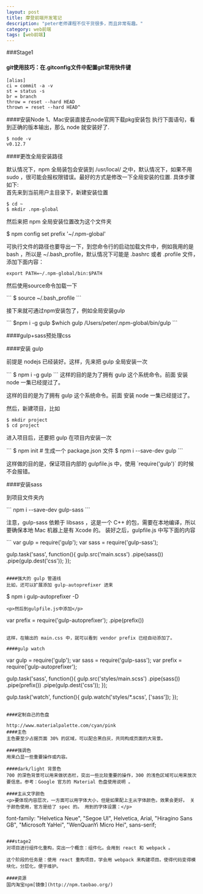 ```yaml
---
layout: post
title: 摩登前端开发笔记
description: "peter老师课程不仅干货很多，而且非常有趣。"
category: web前端
tags: [web前端]
---
```


###Stage1
#### git使用技巧：在.gitconfig文件中配置git常用快件键

	[alias]
	ci = commit -a -v
	st = status -s
	br = branch
	throw = reset --hard HEAD
	thrown = reset --hard HEAD^

####安装Node
1、Mac安装直接去node官网下载pkg安装包
执行下面语句，看到正确的版本输出，那么 node 就安装好了.

	$ node -v
	v0.12.7


####更改全局安装路径

默认情况下，npm 全局装包会安装到 /usr/local/ 之中，默认情况下，如果不用 sudo ，很可能会报权限错误。最好的方式是修改一下全局安装的位置. 具体步骤如下:<br>
首先来到当前用户主目录下，新建安装位置

	$ cd ~
	$ mkdir .npm-global

<p>然后来把 npm 全局安装位置改为这个文件夹</p>
	$ npm config set prefix '~/.npm-global'

<p>可执行文件的路径也要导出一下，到您命令行的启动加载文件中，例如我用的是bash ，所以是 ~/.bash_profile，默认情况下可能是 .bashrc 或者 .profile 文件，添加下面内容：</p>

```
export PATH=~/.npm-global/bin:$PATH
```

<p>然后使用source命令加载一下</p>
```
$ source ~/.bash_profile
```

<p>接下来就可通过npm安装包了，例如全局安装gulp</p>
```
$npm i -g gulp
$which gulp
/Users/peter/.npm-global/bin/gulp
```

####gulp+sass预处理css

####安装 gulp

<p>前提是 nodejs 已经装好。这样，先来把 gulp 全局安装一次</p>
```
$ npm i -g gulp
```
这样的目的是为了拥有 gulp 这个系统命令。前面 安装 node 一集已经提过了。<br>

<p>这样的目的是为了拥有 gulp 这个系统命令。前面 安装 node 一集已经提过了。

然后，新建项目，比如</p>
```
$ mkdir project
$ cd project
```
<p>进入项目后，还要把 gulp 在项目内安装一次</p>
```
$ npm init # 生成一个 package.json 文件
$ npm i --save-dev gulp
```
<p>这样做的目的是，保证项目内部的 gulpfile.js 中，使用 `require('gulp')` 的时候不会报错。</p>

####安装sass
<p>到项目文件夹内</p>
```
npm i --save-dev gulp-sass
```
<p>注意，gulp-sass 依赖于 libsass ，这是一个 C++ 的包，需要在本地编译，所以要确保本地 Mac 机器上是有 Xcode 的。 装好之后，gulpfile.js 中写下面的内容</p>
```
var gulp = require('gulp');
var sass = require('gulp-sass');

gulp.task('sass', function(){
  gulp.src('main.scss')
      .pipe(sass())
      .pipe(gulp.dest('css'));
});
```

####强大的 gulp 管道线
比如，还可以扩展添加 gulp-autoprefixer 进来

```
$ npm i gulp-autoprefixer -D
```
<p>然后到gulpfile.js中添加</p>
```

var prefix = require('gulp-autoprefixer');
        .pipe(prefix())
```

这样，在输出的 main.css 中，就可以看到 vendor prefix 已经自动添加了。

####gulp watch
```
var gulp = require('gulp');
var sass = require('gulp-sass');
var prefix = require('gulp-autoprefixer');

gulp.task('sass', function(){
  gulp.src('styles/main.scss')
      .pipe(sass())
      .pipe(prefix())
      .pipe(gulp.dest('css'));
});

gulp.task('watch', function(){
  gulp.watch('styles/*.scss', ['sass']);
});
```

####定制自己的色盘

http://www.materialpalette.com/cyan/pink
####主色
主色要至少占据页面 30% 的区域，可以配合黑白灰，共同构成页面的大背景。

####强调色
用来凸显一些重要操作或内容。

####dark/light 背景色
700 的深色背景可以用来做状态栏，突出一些比较重要的操作，300 的浅色区域可以用来放次要信息。参考：Google 官方的 Material 色盘使用说明 。

####主从文字颜色
<p>要体现内容层次，一方面可以用字体大小，但是如果配上主从字体颜色，效果会更好。 关于颜色使用，官方是给了 spec 的。 用到的字体设置：</p>

```
font-family: "Helvetica Neue", "Segoe UI", Helvetica, Arial, "Hiragino Sans GB", "Microsoft YaHei", "WenQuanYi Micro Hei", sans-serif;
```

###stage2
对项目进行组件化重构，突出一个概念：组件化。会用到 react 和 webpack 。

这个阶段的任务是：使用 react 重构项目，学会用 webpack 来构建项目。使得代码变得模块化，分层化，便于维护。

####资源
国内淘宝npm[镜像](http://npm.taobao.org/)




